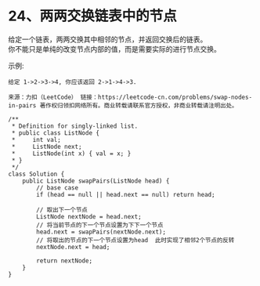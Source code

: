 24、两两交换链表中的节点
===

给定一个链表，两两交换其中相邻的节点，并返回交换后的链表。<br>
你不能只是单纯的改变节点内部的值，而是需要实际的进行节点交换。<br>

示例:<br>
```
给定 1->2->3->4, 你应该返回 2->1->4->3.
```
``
来源：力扣（LeetCode）
链接：https://leetcode-cn.com/problems/swap-nodes-in-pairs
著作权归领扣网络所有。商业转载请联系官方授权，非商业转载请注明出处。
``

```
/**
 * Definition for singly-linked list.
 * public class ListNode {
 *     int val;
 *     ListNode next;
 *     ListNode(int x) { val = x; }
 * }
 */
class Solution {
    public ListNode swapPairs(ListNode head) {
        // base case
        if (head == null || head.next == null) return head;

        // 取出下一个节点
        ListNode nextNode = head.next;
        // 将当前节点的下一个节点设置为下下一个节点
        head.next = swapPairs(nextNode.next);
        // 将取出的节点的下一个节点设置为head  此时实现了相邻2个节点的反转
        nextNode.next = head;
        
        return nextNode; 
    }
}
```
